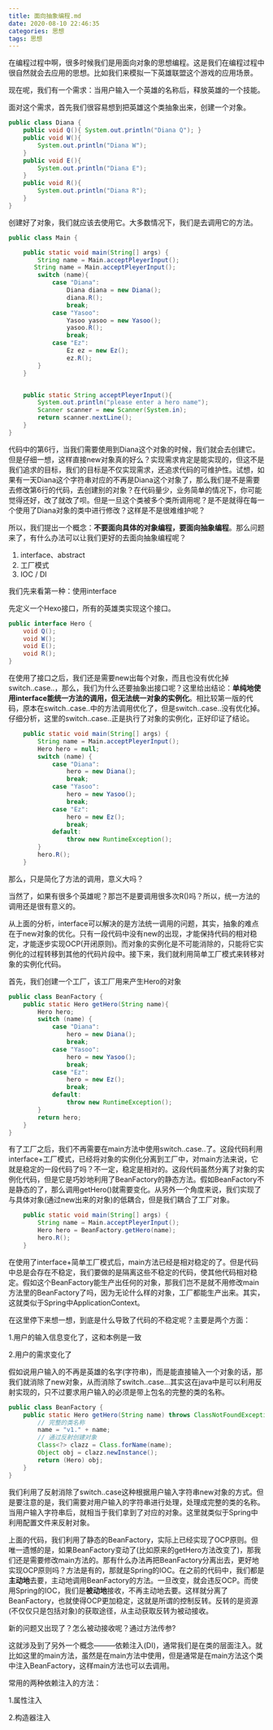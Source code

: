 ```yaml
---
title: 面向抽象编程.md
date: 2020-08-10 22:46:35
categories: 思想
tags: 思想
---
```



在编程过程中啊，很多时候我们是用面向对象的思想编程。这是我们在编程过程中很自然就会去应用的思想。比如我们来模拟一下英雄联盟这个游戏的应用场景。

现在呢，我们有一个需求：当用户输入一个英雄的名称后，释放英雄的一个技能。

面对这个需求，首先我们很容易想到把英雄这个类抽象出来，创建一个对象。

```java
public class Diana {
    public void Q(){ System.out.println("Diana Q"); }
    public void W(){
        System.out.println("Diana W");
    }
    public void E(){
        System.out.println("Diana E");
    }
    public void R(){
        System.out.println("Diana R");
    }
}
```

创建好了对象，我们就应该去使用它。大多数情况下，我们是去调用它的方法。

```java
public class Main {

    public static void main(String[] args) {
        String name = Main.acceptPleyerInput();
       String name = Main.acceptPleyerInput();
        switch (name){
            case "Diana":
                Diana diana = new Diana();
                diana.R();
                break;
            case "Yasoo":
                Yasoo yasoo = new Yasoo();
                yasoo.R();
                break;
            case "Ez":
                Ez ez = new Ez();
                ez.R();
        }
    }


    public static String acceptPleyerInput(){
        System.out.println("please enter a hero name");
        Scanner scanner = new Scanner(System.in);
        return scanner.nextLine();
    }
}
```

代码中的第6行，当我们需要使用到Diana这个对象的时候，我们就会去创建它。但是仔细一想，这样直接new对象真的好么？实现需求肯定是能实现的，但这不是我们追求的目标，我们的目标是不仅实现需求，还追求代码的可维护性。试想，如果有一天Diana这个字符串对应的不再是Diana这个对象了，那么我们是不是需要去修改第6行的代码，去创建别的对象？在代码量少，业务简单的情况下，你可能觉得还好，改了就改了呗。但是一旦这个类被多个类所调用呢？是不是就得在每一个使用了Diana对象的类中进行修改？这样是不是很难维护呢？

所以，我们提出一个概念：**不要面向具体的对象编程，要面向抽象编程**。那么问题来了，有什么办法可以让我们更好的去面向抽象编程呢？

1. interface、abstract
2. 工厂模式
3. IOC / DI

我们先来看第一种：使用interface

先定义一个Hexo接口，所有的英雄类实现这个接口。

```java
public interface Hero {
    void Q();
    void W();
    void E();
    void R();
}

```

在使用了接口之后，我们还是需要new出每个对象，而且也没有优化掉switch..case..，那么，我们为什么还要抽象出接口呢？这里给出结论：**单纯地使用interface能统一方法的调用，但无法统一对象的实例化**。相比较第一版的代码，原本在switch..case..中的方法调用优化了，但是switch..case..没有优化掉。仔细分析，这里的switch..case..正是执行了对象的实例化，正好印证了结论。

```java
	public static void main(String[] args) {
        String name = Main.acceptPleyerInput();
        Hero hero = null;
        switch (name) {
            case "Diana":
                hero = new Diana();
                break;
            case "Yasoo":
                hero = new Yasoo();
                break;
            case "Ez":
                hero = new Ez();
                break;
            default:
                throw new RuntimeException();
        }
        hero.R();
    }
```

那么，只是简化了方法的调用，意义大吗？

当然了，如果有很多个英雄呢？那岂不是要调用很多次R()吗？所以，统一方法的调用还是很有意义的。

从上面的分析，interface可以解决的是方法统一调用的问题，其实，抽象的难点在于new对象的优化。只有一段代码中没有new的出现，才能保持代码的相对稳定，才能逐步实现OCP(开闭原则)。而对象的实例化是不可能消除的，只能将它实例化的过程转移到其他的代码片段中。接下来，我们就利用简单工厂模式来转移对象的实例化代码。

首先，我们创建一个工厂，该工厂用来产生Hero的对象

```java
public class BeanFactory {
    public static Hero getHero(String name){
        Hero hero;
        switch (name) {
            case "Diana":
                hero = new Diana();
                break;
            case "Yasoo":
                hero = new Yasoo();
                break;
            case "Ez":
                hero = new Ez();
                break;
            default:
                throw new RuntimeException();
        }
        return hero;
    }
}
```

有了工厂之后，我们不再需要在main方法中使用switch..case..了。这段代码利用interface+工厂模式，已经将对象的实例化分离到工厂中，对main方法来说，它就是稳定的一段代码了吗？不一定，稳定是相对的。这段代码虽然分离了对象的实例化代码，但是它是巧妙地利用了BeanFactory的静态方法。假如BeanFactory不是静态的了，那么调用getHero()就需要变化。从另外一个角度来说，我们实现了与具体对象(通过new出来的对象)的低耦合，但是我们耦合了工厂对象。

```java
	public static void main(String[] args) {
        String name = Main.acceptPleyerInput();
        Hero hero = BeanFactory.getHero(name);
        hero.R();
    }
```

在使用了interface+简单工厂模式后，main方法已经是相对稳定的了。但是代码中总是会存在不稳定，我们要做的是隔离这些不稳定的代码，使其他代码相对稳定。假如这个BeanFactory能生产出任何的对象，那我们岂不是就不用修改main方法里的BeanFactory了吗，因为无论什么样的对象，工厂都能生产出来。其实，这就类似于Spring中ApplicationContext。

在这里停下来想一想，到底是什么导致了代码的不稳定呢？主要是两个方面：

1.用户的输入信息变化了，这和本例是一致

2.用户的需求变化了

假如说用户输入的不再是英雄的名字(字符串)，而是能直接输入一个对象的话，那我们就消除了new对象，从而消除了switch..case...其实这在java中是可以利用反射实现的，只不过要求用户输入的必须是带上包名的完整的类的名称。

```java
public class BeanFactory {
    public static Hero getHero(String name) throws ClassNotFoundException, IllegalAccessException, InstantiationException {
        // 完整的类名称
        name = "v1." + name;
        // 通过反射创建对象
        Class<?> clazz = Class.forName(name);
        Object obj = clazz.newInstance();
        return (Hero) obj;
    }
}
```

我们利用了反射消除了switch..case这种根据用户输入字符串new对象的方式。但是要注意的是，我们需要对用户输入的字符串进行处理，处理成完整的类的名称。当用户输入字符串后，就相当于我们拿到了对应的对象。这里就类似于Spring中利用配置文件来反射对象。

上面的代码，我们利用了静态的BeanFactory，实际上已经实现了OCP原则。但唯一遗憾的是，如果BeanFactory变动了(比如原来的getHero方法改变了)，那我们还是需要修改main方法的。那有什么办法再把BeanFactory分离出去，更好地实现OCP原则吗？方法是有的，那就是Spring的IOC。在之前的代码中，我们都是**主动地**去要，主动地调用BeanFactory的方法。一旦改变，就会违反OCP。而使用Spring的IOC，我们是**被动地**接收，不再主动地去要。这样就分离了BeanFactory，也就使得OCP更加稳定，这就是所谓的控制反转。反转的是资源(不仅仅只是包括对象)的获取途径，从主动获取反转为被动接收。

新的问题又出现了？怎么被动接收呢？通过方法传参?

这就涉及到了另外一个概念———依赖注入(DI)，通常我们是在类的层面注入。就比如这里的main方法，虽然是在main方法中使用，但是通常是在main方法这个类中注入BeanFactory，这样main方法也可以去调用。

常用的两种依赖注入的方法：

1.属性注入

2.构造器注入

